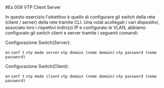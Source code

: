 #Es 009 VTP Client Server

In questo esercizio l'obiettivo è quello di configurare gli switch della rete (client / server) della rete tramite CLI. 
Una volat acollegati i vari dispositivi, associato loro i rispettivi indirizzi IP e configurato le VLAN, abbiamo configurato gli switch client e server tramite i seguenti comandi:

Configurazione Switch(Server):

`en` 
`conf t` 
`vtp mode server`
`vtp domain (nome domain)`
`vtp password (nome password)`


Configurazione Switch(Client):

`en`
`conf t`
`vtp mode client`
`vtp domain (nome domain)`
`vtp password (nome password)`